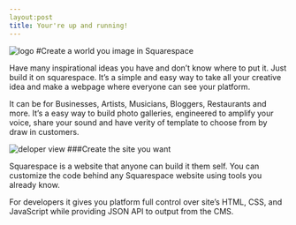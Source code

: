 ```yaml
---
layout:post
title: Your're up and running!
---
```


![logo](http://www.squarespace.com/assets/logos/squarespace-logo-horizontal-white.jpg)
#Create a world you image in Squarespace

<p>Have many inspirational ideas you have and don’t know where to put it.  Just build it on squarespace. It’s a simple and easy way to take all your creative idea and make a webpage where everyone can see your platform. 

<p>It can be for Businesses, Artists, Musicians, Bloggers, Restaurants and more. It’s a easy way to build photo galleries, engineered to amplify your voice, share your sound and have verity of template to choose from by draw in customers.

![deloper view](https://farm9.staticflickr.com/8580/16096901403_45e9f3f4be_b.jpg)
###Create the site you want

<p>Squarespace is a website that anyone can build it them self.  You can customize the code behind any Squarespace website using tools you already know. 

<p>For developers it gives you platform full control over site’s HTML, CSS, and JavaScript while providing JSON API to output from the CMS. 
